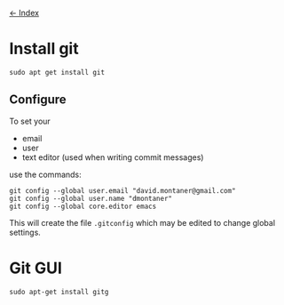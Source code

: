 [<- Index](000_index.md)

Install git
===========

    sudo apt get install git


Configure
---------

To set your

- email
- user
- text editor (used when writing commit messages)

use the commands: 

    git config --global user.email "david.montaner@gmail.com"
    git config --global user.name "dmontaner"
    git config --global core.editor emacs


This will create the file `.gitconfig` which may be edited to change global settings.

Git GUI
=======

    sudo apt-get install gitg

